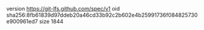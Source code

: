 version https://git-lfs.github.com/spec/v1
oid sha256:8fb61839d97ddeb20a46cd33b92c2b602e4b25991736f084825730e900961ed7
size 1844
